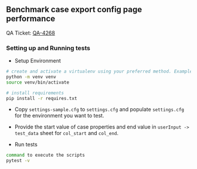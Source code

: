 ## Benchmark case export config page performance

QA Ticket: [QA-4268](https://dimagi-dev.atlassian.net/browse/QA-4268)

### Setting up and Running tests

- Setup Environment

```sh
# create and activate a virtualenv using your preferred method. Example:
python -m venv venv
source venv/bin/activate

# install requirements
pip install -r requires.txt

```

- Copy `settings-sample.cfg` to `settings.cfg` and populate `settings.cfg` for
the environment you want to test.

- Provide the start value of case properties and end value in `userInput -> test_data` sheet for `col_start` and `col_end`.

- Run tests

```sh
command to execute the scripts
pytest -v 
```
